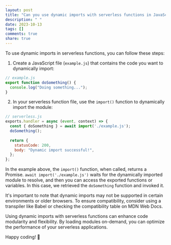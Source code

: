 ```yaml
---
layout: post
title: "Can you use dynamic imports with serverless functions in JavaScript?"
description: " "
date: 2023-10-13
tags: []
comments: true
share: true
---
```


To use dynamic imports in serverless functions, you can follow these steps:

1. Create a JavaScript file (`example.js`) that contains the code you want to dynamically import:
```javascript
// example.js
export function doSomething() {
  console.log("Doing something...");
}
```

2. In your serverless function file, use the `import()` function to dynamically import the module:
```javascript
// serverless.js
exports.handler = async (event, context) => {
  const { doSomething } = await import('./example.js');
  doSomething();
  
  return {
    statusCode: 200,
    body: "Dynamic import successful!",
  };
};
```

In the example above, the `import()` function, when called, returns a Promise. `await import('./example.js')` waits for the dynamically imported module to resolve, and then you can access the exported functions or variables. In this case, we retrieved the `doSomething` function and invoked it.

It's important to note that dynamic imports may not be supported in certain environments or older browsers. To ensure compatibility, consider using a transpiler like Babel or checking the compatibility table on MDN Web Docs.

Using dynamic imports with serverless functions can enhance code modularity and flexibility. By loading modules on-demand, you can optimize the performance of your serverless applications.

Happy coding! 🚀